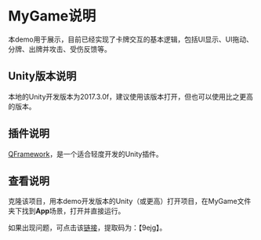 # MyGame说明

本demo用于展示，目前已经实现了卡牌交互的基本逻辑，包括UI显示、UI拖动、分牌、出牌并攻击、受伤反馈等。

## Unity版本说明

本地的Unity开发版本为2017.3.0f，建议使用该版本打开，但也可以使用比之更高的版本。

## 插件说明

[QFramework](https://github.com/liangxiegame/QFramework)，是一个适合轻度开发的Unity插件。

## 查看说明

克隆该项目，用本demo开发版本的Unity（或更高）打开项目，在MyGame文件夹下找到**App**场景，打开并直接运行。

如果出现问题，可点击该[链接](https://pan.baidu.com/s/1o6SgOpx0_3Bn5Jy6vvzx9w)，提取码为：【9ejg】。
